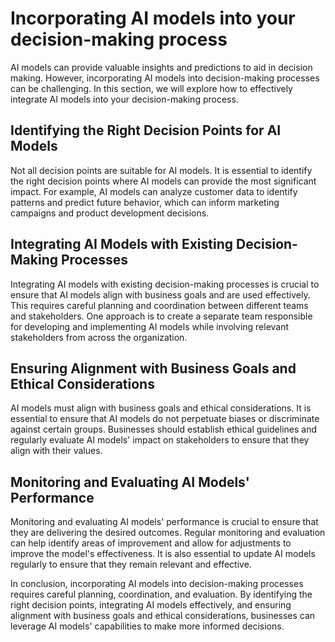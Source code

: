 Incorporating AI models into your decision-making process
================================================================================================================

AI models can provide valuable insights and predictions to aid in decision making. However, incorporating AI models into decision-making processes can be challenging. In this section, we will explore how to effectively integrate AI models into your decision-making process.

Identifying the Right Decision Points for AI Models
---------------------------------------------------

Not all decision points are suitable for AI models. It is essential to identify the right decision points where AI models can provide the most significant impact. For example, AI models can analyze customer data to identify patterns and predict future behavior, which can inform marketing campaigns and product development decisions.

Integrating AI Models with Existing Decision-Making Processes
-------------------------------------------------------------

Integrating AI models with existing decision-making processes is crucial to ensure that AI models align with business goals and are used effectively. This requires careful planning and coordination between different teams and stakeholders. One approach is to create a separate team responsible for developing and implementing AI models while involving relevant stakeholders from across the organization.

Ensuring Alignment with Business Goals and Ethical Considerations
-----------------------------------------------------------------

AI models must align with business goals and ethical considerations. It is essential to ensure that AI models do not perpetuate biases or discriminate against certain groups. Businesses should establish ethical guidelines and regularly evaluate AI models' impact on stakeholders to ensure that they align with their values.

Monitoring and Evaluating AI Models' Performance
------------------------------------------------

Monitoring and evaluating AI models' performance is crucial to ensure that they are delivering the desired outcomes. Regular monitoring and evaluation can help identify areas of improvement and allow for adjustments to improve the model's effectiveness. It is also essential to update AI models regularly to ensure that they remain relevant and effective.

In conclusion, incorporating AI models into decision-making processes requires careful planning, coordination, and evaluation. By identifying the right decision points, integrating AI models effectively, and ensuring alignment with business goals and ethical considerations, businesses can leverage AI models' capabilities to make more informed decisions.
